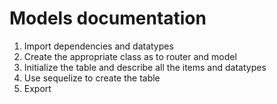 # Models documentation

1. Import dependencies and datatypes
2. Create the appropriate class as to router and model
3. Initialize the table and describe all the items and datatypes
4. Use sequelize to create the table
5. Export

